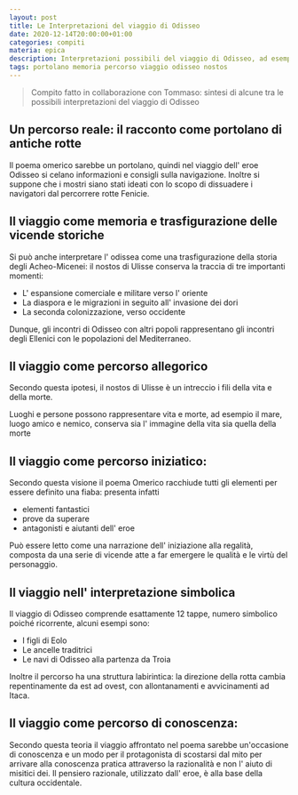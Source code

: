 ```yaml
---
layout: post
title: Le Interpretazioni del viaggio di Odisseo
date: 2020-12-14T20:00:00+01:00
categories: compiti
materia: epica
description: Interpretazioni possibili del viaggio di Odisseo, ad esempio come portolano di antiche rotte. Sintesi dell' elenco presente a pagina 317 del libro Narrami o Musa.
tags: portolano memoria percorso viaggio odisseo nostos
---
```


> Compito fatto in collaborazione con Tommaso: sintesi di alcune tra le possibili interpretazioni del viaggio di Odisseo

## Un percorso reale: il racconto come portolano di antiche rotte

Il poema omerico sarebbe un portolano, quindi nel viaggio dell' eroe Odisseo si celano informazioni e consigli sulla navigazione. Inoltre si suppone che i mostri siano stati ideati con lo scopo di dissuadere i navigatori dal percorrere rotte Fenicie.

## Il viaggio come memoria e trasfigurazione delle vicende storiche

Si può anche interpretare l' odissea come una trasfigurazione della storia degli Acheo-Micenei: il nostos di Ulisse conserva la traccia di tre importanti momenti:

- L' espansione comerciale e militare verso l' oriente
- La diaspora e le migrazioni in seguito all' invasione dei dori
- La seconda colonizzazione, verso occidente

Dunque, gli incontri di Odisseo con altri popoli rappresentano gli incontri degli Ellenici con le popolazioni del Mediterraneo.

## Il viaggio come percorso allegorico

Secondo questa ipotesi, il nostos di Ulisse è un intreccio i fili della vita e della morte.

Luoghi e persone possono rappresentare vita e morte, ad esempio il mare, luogo amico e nemico, conserva sia l' immagine della vita sia quella della morte

## Il viaggio come percorso iniziatico:

Secondo questa visione il poema Omerico racchiude tutti gli elementi per essere definito una fiaba: presenta infatti 

- elementi fantastici
- prove da superare 
- antagonisti e aiutanti dell' eroe

Può essere letto come una narrazione dell' iniziazione alla regalità, composta da una serie di vicende atte a far emergere le qualità e le virtù del personaggio.

## Il viaggio nell' interpretazione simbolica

Il viaggio di Odisseo comprende esattamente 12 tappe, numero simbolico poiché ricorrente, alcuni esempi sono:

- I figli di Eolo
- Le ancelle traditrici
- Le navi di Odisseo alla partenza da Troia

Inoltre il percorso ha una struttura labirintica: la direzione della rotta cambia repentinamente da est ad ovest, con allontanamenti e avvicinamenti ad Itaca.

## Il viaggio come percorso di conoscenza:

Secondo questa teoria il viaggio affrontato nel poema sarebbe un'occasione di conoscenza e un modo per il protagonista di scostarsi dal mito per arrivare alla conoscenza pratica attraverso la razionalità e non l' aiuto di misitici dei. Il pensiero razionale, utilizzato dall' eroe, è alla base della cultura occidentale.
